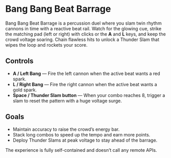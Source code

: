 # Bang Bang Beat Barrage

Bang Bang Beat Barrage is a percussion duel where you slam twin rhythm cannons in time with a reactive beat rail. Watch for the glowing cue, strike the matching pad (left or right) with clicks or the **A** and **L** keys, and keep the crowd voltage soaring. Chain flawless hits to unlock a Thunder Slam that wipes the loop and rockets your score.

## Controls
- **A / Left Bang** — Fire the left cannon when the active beat wants a red spark.
- **L / Right Bang** — Fire the right cannon when the active beat wants a gold spark.
- **Space / Thunder Slam button** — When your combo reaches 8, trigger a slam to reset the pattern with a huge voltage surge.

## Goals
- Maintain accuracy to raise the crowd’s energy bar.
- Stack long combos to speed up the tempo and earn more points.
- Deploy Thunder Slams at peak voltage to stay ahead of the barrage.

The experience is fully self-contained and doesn’t call any remote APIs.
